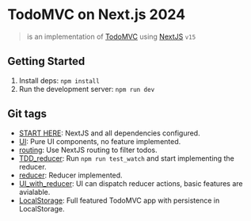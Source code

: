 # TodoMVC on Next.js 2024

> is an implementation of [TodoMVC](https://todomvc.com/) using [NextJS](https://nextjs.org/) `v15`

## Getting Started

1. Install deps: `npm install`
2. Run the development server: `npm run dev`

## Git tags

- [START HERE](https://github.com/fibo/todomvc-nextjs-2024/tree/START_HERE): NextJS and all dependencies configured.
- [UI](https://github.com/fibo/todomvc-nextjs-2024/tree/UI): Pure UI components, no feature implemented.
- [routing](https://github.com/fibo/todomvc-nextjs-2024/tree/routing): Use NextJS routing to filter todos.
- [TDD_reducer](https://github.com/fibo/todomvc-nextjs-2024/tree/TDD_reducer): Run `npm run test_watch` and start implementing the reducer.
- [reducer](https://github.com/fibo/todomvc-nextjs-2024/tree/reducer): Reducer implemented.
- [UI_with_reducer](https://github.com/fibo/todomvc-nextjs-2024/tree/UI_with_reducer): UI can dispatch reducer actions, basic features are avialable.
- [LocalStorage](https://github.com/fibo/todomvc-nextjs-2024/tree/LocalStorage): Full featured TodoMVC app with persistence in LocalStorage.
